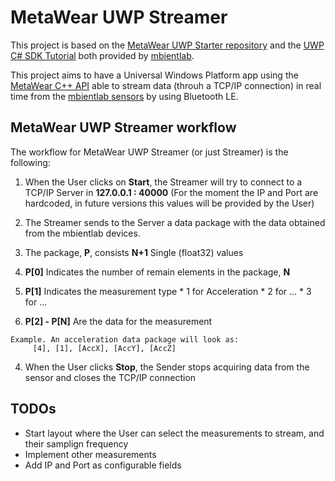 # MetaWear UWP Streamer

This project is based on the [MetaWear UWP Starter repository](https://github.com/mbientlab/MetaWear-UwpStarter) and the [UWP C# SDK Tutorial](https://mbientlab.com/tutorial/uwp/cs/) both provided by [mbientlab](https://mbientlab.com/).

This project aims to have a Universal Windows Platform app using the [MetaWear C++ API](https://github.com/mbientlab/Metawear-CppAPI) able to stream data (throuh a TCP/IP connection) in real time from the [mbientlab sensors](https://mbientlab.com/sensors/) by using Bluetooth LE.

## MetaWear UWP Streamer workflow

The workflow for MetaWear UWP Streamer (or just Streamer) is the following:

1. When the User clicks on **Start**, the Streamer will try to connect to a TCP/IP Server in **127.0.0.1 : 40000** (For the moment the IP and Port are hardcoded, in future versions this values will be provided by the User)

2. The Streamer sends to the Server a data package with the data obtained from the mbientlab devices.

3. The package, **P**, consists **N+1** Single (float32) values

  1. **P[0]** Indicates the number of remain elements in the package, **N**
  2. **P[1]** Indicates the measurement type
    * 1 for Acceleration
    * 2 for ...
    * 3 for ...
  3. **P[2] - P[N]** Are the data for the measurement  

    Example. An acceleration data package will look as:
         [4], [1], [AccX], [AccY], [AccZ]

4. When the User clicks **Stop**, the Sender stops acquiring data from the sensor and closes the TCP/IP connection

## TODOs
* Start layout where the User can select the measurements to stream, and their samplign frequency
* Implement other measurements
* Add IP and Port as configurable fields

<!--
The commented section is the same as in [](https://github.com/mbientlab/MetaWear-UwpStarter)

# Usage ()
Further additions will mostly be added to the [DeviceSetup.xaml.cs](https://github.com/mbientlab/MetaWear-UwpStarter/blob/master/CS%20Template/DeviceSetup.xaml.cs)
file and the [DeviceSetup.xaml](https://github.com/mbientlab/MetaWear-UwpStarter/blob/master/CS%20Template/DeviceSetup.xaml)
layout file.  We will show how this is done by adding a switch that controls the LED using this app template.

## LED Switch
In the ``DeviceSetup.xaml`` layout file, we will add a toggle switch to turn on/off the LED.  

```xaml
<ToggleSwitch x:Name="ledSwitch" Header="LED" HorizontalAlignment="Stretch" Margin="10,10,10,0"
              VerticalAlignment="Top" Toggled="ledSwitch_Toggled"/>
```

In the ``DeviceSetup.xaml.cs`` file, implement the ``ledSwitch_Toggled`` function to turn on/off the LED.

```c#
private void ledSwitch_Toggled(object sender, RoutedEventArgs e) {
    if (ledSwitch.IsOn) {
        Led.Pattern pattern = new Led.Pattern();
        mbl_mw_led_load_preset_pattern(ref pattern, Led.PatternPreset.SOLID);
        mbl_mw_led_write_pattern(cppBoard, ref pattern, Led.Color.BLUE);
        mbl_mw_led_play(cppBoard);
    } else {
        mbl_mw_led_stop_and_clear(cppBoard);
    }
}
```

After making your code changes, load the app on your phone and use the switch to turn on/off the LED. -->
